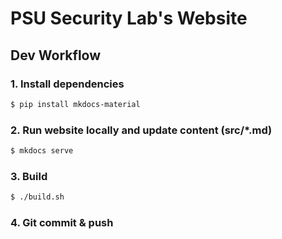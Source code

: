 # PSU Security Lab's Website

## Dev Workflow

### 1. Install dependencies
```bash
$ pip install mkdocs-material
```

### 2. Run website locally and update content (src/*.md)
```bash
$ mkdocs serve
```

### 3. Build
```bash
$ ./build.sh
```


### 4. Git commit & push